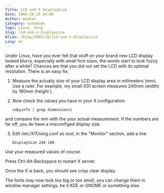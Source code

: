 ```yaml
---
Title: LCD and X DisplaySize
Date: 2005-10-15 04:00
Author: Huahai
Category: notebook
Tags: Linux, Xorg
Slug: lcd-and-x-displaysize
Alias: /blog/2005/10/lcd-and-x-displaysize
Lang: en
---
```


Under Linux, have you ever felt that stuff on your brand new LCD display looked blurry, especially with small font sizes, the words start to look fuzzy after a while? Chances are that you did not set the LCD with its optimal resolution. There is an easy fix:  

1. Measure the actually size of your LCD display area in millimeters (mm). Use a ruler. For example, my small X31 screen measures 240mm (width) by 180mm (height ).  

2. Now check the values you have in your X configuration  

    `xdpyinfo | grep dimensionsi`

and compare the mm with the your actual measurement. If the numbers are far off, you do have a misconfiged display size.  

3. Edit /etc/X11/xorg.conf as root, in the "Monitor" section, add a line  

    `DisplaySize 240 180`

Use your measured values of course.  

Press Ctrl-Alt-Backspace to restart X server.  

Once the X is back, you should see crisp clear display.  

The fonts may now look too big or too small, you can change them in window manager settings, be it KDE or GNOME or something else.

